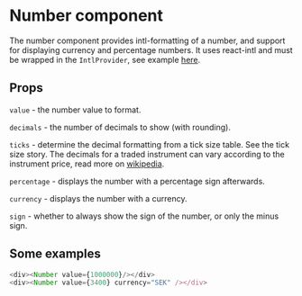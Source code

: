 # Number component

The number component provides intl-formatting of a number, and support for displaying currency and percentage numbers. It uses react-intl and must be wrapped in the `IntlProvider`, see example [here](https://github.com/yahoo/react-intl#example).

## Props

`value` - the number value to format.

`decimals` - the number of decimals to show (with rounding).

`ticks` - determine the decimal formatting from a tick size table. See the tick size story. The decimals for a traded instrument can vary according to the instrument price, read more on [wikipedia](https://en.wikipedia.org/wiki/Tick_size).

`percentage` - displays the number with a percentage sign afterwards.

`currency` - displays the number with a currency.

`sign` - whether to always show the sign of the number, or only the minus sign.

## Some examples

```javascript
<div><Number value={1000000}/></div>
<div><Number value={3400} currency="SEK" /></div>
```